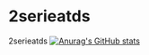 # 2serieatds
2serieatds
[![Anurag's GitHub stats](https://github-readme-stats.vercel.app/api?username=fidelissss)](https://github.com/fidelissss/github-readme-stats)
